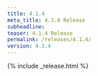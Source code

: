 ```yaml
---
title: 4.1.4
meta_title: 4.1.4 Release
subheadline: 
teaser: 4.1.4 Release
permalink: /releases/4.1.4/
version: 4.1.4
---
```


{% include _release.html %}
